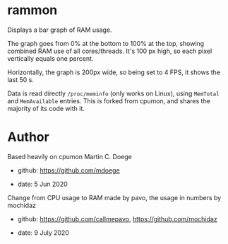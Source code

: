 # rammon
Displays a bar graph of RAM usage.

The graph goes from 0% at the bottom to 100% at the top, showing combined RAM use of all cores/threads. It's 100 px high, so each pixel vertically equals one percent.

Horizontally, the graph is 200px wide, so being set to 4 FPS, it shows the last 50 s.

Data is read directly ``/proc/meminfo`` (only works on Linux), using ``MemTotal`` and ``MemAvailable`` entries.  This is forked from cpumon, and shares the majority of its code with it.

# Author

Based heavily on cpumon Martin C. Doege

+ github: https://github.com/mdoege

+ date: 5 Jun 2020

Change from CPU usage to RAM made by pavo, the usage in numbers by mochidaz

+ github: https://github.com/callmepavo, https://github.com/mochidaz

+ date: 9 July 2020